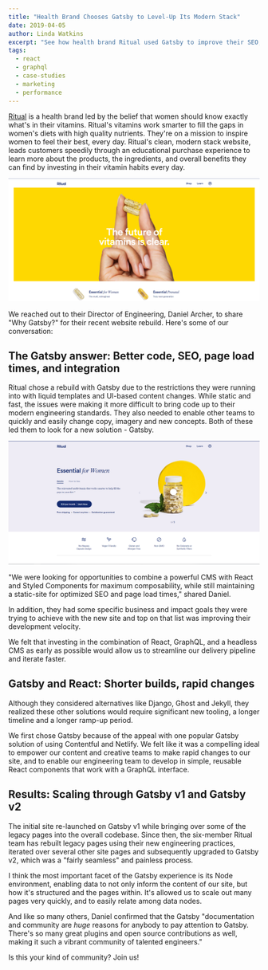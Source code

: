 ```yaml
---
title: "Health Brand Chooses Gatsby to Level-Up Its Modern Stack"
date: 2019-04-05
author: Linda Watkins
excerpt: "See how health brand Ritual used Gatsby to improve their SEO, page load times, delivery pipeline, and more!"
tags:
  - react
  - graphql
  - case-studies
  - marketing
  - performance
---
```


[Ritual](https://ritual.com/) is a health brand led by the belief that women should know exactly what's in their vitamins. Ritual's vitamins work smarter to fill the gaps in women's diets with high quality nutrients. They're on a mission to inspire women to feel their best, every day. Ritual's clean, modern stack website, leads customers speedily through an educational purchase experience to learn more about the products, the ingredients, and overall benefits they can find by investing in their vitamin habits every day.

![ritual homepage](./ritual_hp.png)

We reached out to their Director of Engineering, Daniel Archer, to share "Why Gatsby?" for their recent website rebuild. Here's some of our conversation:

## The Gatsby answer: Better code, SEO, page load times, and integration

Ritual chose a rebuild with Gatsby due to the restrictions they were running into with liquid templates and UI-based content changes. While static and fast, the issues were making it more difficult to bring code up to their modern engineering standards. They also needed to enable other teams to quickly and easily change copy, imagery and new concepts. Both of these led them to look for a new solution - Gatsby.

![ritual product](./ritual_product.png)

"We were looking for opportunities to combine a powerful CMS with React and Styled Components for maximum composability, while still maintaining a static-site for optimized SEO and page load times," shared Daniel.

In addition, they had some specific business and impact goals they were trying to achieve with the new site and top on that list was improving their development velocity.

<Pullquote citation="Daniel Archer">
  We felt that investing in the combination of React, GraphQL, and a headless
  CMS as early as possible would allow us to streamline our delivery pipeline
  and iterate faster.
</Pullquote>

## Gatsby and React: Shorter builds, rapid changes

Although they considered alternatives like Django, Ghost and Jekyll, they realized these other solutions would require significant new tooling, a longer timeline and a longer ramp-up period.

<Pullquote citation="Daniel Archer">
  We first chose Gatsby because of the appeal with one popular Gatsby solution
  of using Contentful and Netlify. We felt like it was a compelling ideal to
  empower our content and creative teams to make rapid changes to our site, and
  to enable our engineering team to develop in simple, reusable React components
  that work with a GraphQL interface.
</Pullquote>

## Results: Scaling through Gatsby v1 and Gatsby v2

The initial site re-launched on Gatsby v1 while bringing over some of the legacy pages into the overall codebase. Since then, the six-member Ritual team has rebuilt legacy pages using their new engineering practices, iterated over several other site pages and subsequently upgraded to Gatsby v2, which was a "fairly seamless" and painless process.

<Pullquote citation="Daniel Archer">
  I think the most important facet of the Gatsby experience is its Node
  environment, enabling data to not only inform the content of our site, but how
  it's structured and the pages within. It's allowed us to scale out many pages
  very quickly, and to easily relate among data nodes.
</Pullquote>

And like so many others, Daniel confirmed that the Gatsby "documentation and community are _huge_ reasons for anybody to pay attention to Gatsby. There's so many great plugins and open source contributions as well, making it such a vibrant community of talented engineers."

Is this your kind of community? Join us!
